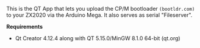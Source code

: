This is the QT App that lets you upload the CP/M bootloader `(bootldr.com)` to your ZX2020 via the Arduino Mega. It also serves as serial "Fileserver". 

**Requirements**
- Qt Creator 4.12.4 along with QT 5.15.0/MinGW 8.1.0 64-bit (qt.org)

